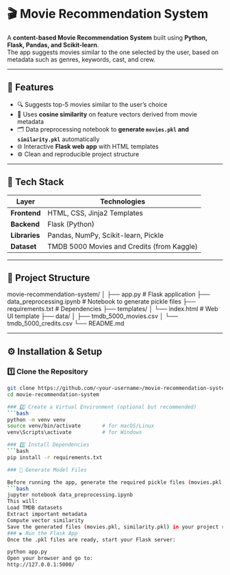 # 🎬 Movie Recommendation System

A **content-based Movie Recommendation System** built using **Python, Flask, Pandas, and Scikit-learn**.  
The app suggests movies similar to the one selected by the user, based on metadata such as genres, keywords, cast, and crew.

---

## 🚀 Features
- 🔍 Suggests top-5 movies similar to the user’s choice  
- 🧠 Uses **cosine similarity** on feature vectors derived from movie metadata  
- 🗂️ Data preprocessing notebook to **generate `movies.pkl` and `similarity.pkl`** automatically  
- 🌐 Interactive **Flask web app** with HTML templates  
- ⚙️ Clean and reproducible project structure  

---

## 🧰 Tech Stack

| Layer | Technologies |
|-------|---------------|
| **Frontend** | HTML, CSS, Jinja2 Templates |
| **Backend** | Flask (Python) |
| **Libraries** | Pandas, NumPy, Scikit-learn, Pickle |
| **Dataset** | TMDB 5000 Movies and Credits (from Kaggle) |

---

## 📂 Project Structure
movie-recommendation-system/
│
├── app.py # Flask application
├── data_preprocessing.ipynb # Notebook to generate pickle files
├── requirements.txt # Dependencies
├── templates/
│ └── index.html # Web UI template
├── data/
│ ├── tmdb_5000_movies.csv
│ └── tmdb_5000_credits.csv
└── README.md



---

## ⚙️ Installation & Setup

### 1️⃣ Clone the Repository
```bash
git clone https://github.com/<your-username>/movie-recommendation-system.git
cd movie-recommendation-system

### 2️⃣ Create a Virtual Environment (optional but recommended)
```bash
python -m venv venv
source venv/bin/activate       # for macOS/Linux
venv\Scripts\activate          # for Windows

### 3️⃣ Install Dependencies
```bash
pip install -r requirements.txt

### 🧠 Generate Model Files

Before running the app, generate the required pickle files (movies.pkl and similarity.pkl) by running the preprocessing notebook:
```bash
jupyter notebook data_preprocessing.ipynb
This will:
Load TMDB datasets
Extract important metadata
Compute vector similarity
Save the generated files (movies.pkl, similarity.pkl) in your project root directory
### ▶️ Run the Flask App
Once the .pkl files are ready, start your Flask server:

python app.py
Open your browser and go to:
http://127.0.0.1:5000/
